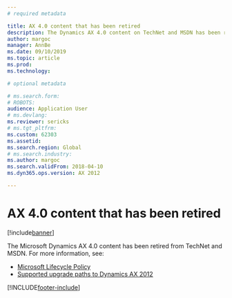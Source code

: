 ```yaml
---
# required metadata

title: AX 4.0 content that has been retired
description: The Dynamics AX 4.0 content on TechNet and MSDN has been retired.
author: margoc
manager: AnnBe
ms.date: 09/10/2019
ms.topic: article
ms.prod: 
ms.technology: 

# optional metadata

# ms.search.form: 
# ROBOTS: 
audience: Application User
# ms.devlang: 
ms.reviewer: sericks
# ms.tgt_pltfrm: 
ms.custom: 62303
ms.assetid: 
ms.search.region: Global
# ms.search.industry: 
ms.author: margoc
ms.search.validFrom: 2018-04-10
ms.dyn365.ops.version: AX 2012

---
```


# AX 4.0 content that has been retired

[!include[banner](../includes/banner.md)]

The Microsoft Dynamics AX 4.0 content has been retired from TechNet and MSDN. For more information, see:

- [Microsoft Lifecycle Policy](https://support.microsoft.com/lifecycle/search?alpha=Microsoft%20Dynamics%20AX%204.0)
- [Supported upgrade paths to Dynamics AX 2012](https://technet.microsoft.com/library/dd362093.aspx)


[!INCLUDE[footer-include](../../../includes/footer-banner.md)]